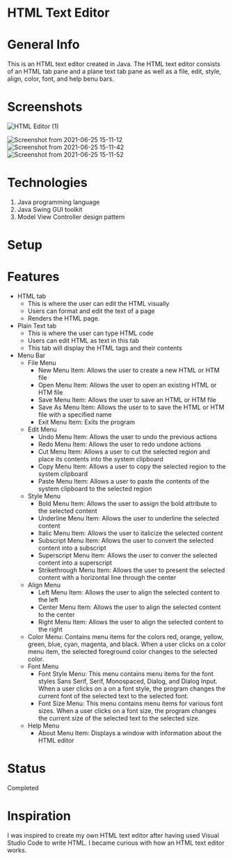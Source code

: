 # HTML Text Editor

# General Info 
This is an HTML text editor created in Java. The HTML text editor consists of an HTML tab pane and a plane text tab pane as well as a file, edit, style, align, color, font, and help benu bars. 

# Screenshots 

![HTML Editor (1)](https://user-images.githubusercontent.com/78180667/125865800-ecf32f32-3c2d-4874-bca4-74638b0c626f.jpg)

![Screenshot from 2021-06-25 15-11-12](https://user-images.githubusercontent.com/49923044/123474324-caa5be00-d5c7-11eb-915e-3f6330a6398f.png)
![Screenshot from 2021-06-25 15-11-42](https://user-images.githubusercontent.com/49923044/123474335-cf6a7200-d5c7-11eb-842a-902d2b828181.png)
![Screenshot from 2021-06-25 15-11-52](https://user-images.githubusercontent.com/49923044/123474346-d2656280-d5c7-11eb-9ab5-77a06c454e08.png)

# Technologies
1) Java programming language
2) Java Swing GUI toolkit
3) Model View Controller design pattern

# Setup

# Features
* HTML tab
  * This is where the user can edit the HTML visually
  * Users can format and edit the text of a page
  * Renders the HTML page.
* Plain Text tab 
  * This is where the user can type HTML code
  * Users can edit HTML as text in this tab
  * This tab will display the HTML tags and their contents
* Menu Bar
  * File Menu
    * New Menu Item: Allows the user to create a new HTML or HTM file
    * Open Menu Item: Allows the user to open an existing HTML or HTM file
    * Save Menu Item: Allows the user to save an HTML or HTM file
    * Save As Menu Item: Allows the user to to save the HTML or HTM file with a specified name
    * Exit Menu Item: Exits the program
  * Edit Menu
    * Undo Menu Item: Allows the user to undo the previous actions
    * Redo Menu Item: Allows the user to redo undone actions
    * Cut Menu Item: Allows a user to cut the selected region and place its contents into the system clipboard
    * Copy Menu Item: Allows a user to copy the selected region to the system clipboard
    * Paste Menu Item: Allows a user to paste the contents of the system clipboard to the selected region
  * Style Menu
    * Bold Menu Item: Allows the user to assign the bold attribute to the selected content
    * Underline Menu Item: Allows the user to underline the selected content
    * Italic Menu Item: Allows the user to italicize the selected content
    * Subscript Menu Item: Allows the user to convert the selected content into a subscript
    * Superscript Menu Item: Allows the user to conver the selected content into a superscript
    * Strikethrough Menu Item: Allows the user to present the selected content with a horizontal line through the center
  * Align Menu
    * Left Menu Item: Allows the user to align the selected content to the left
    * Center Menu Item: Allows the user to align the selected content to the center
    * Right Menu Item: Allows the user to align the selected content to the right
  * Color Menu: Contains menu items for the colors red, orange, yellow, green, blue, cyan, magenta, and black. When a user clicks on a color menu item, the selected foreground color changes to the selected color.
  * Font Menu
    * Font Style Menu: This menu contains menu items for the font styles Sans Serif, Serif, Monospaced, Dialog, and Dialog Input. When a user clicks on a on a font style, the program changes the current font of the selected text to the selected font.
    * Font Size Menu: This menu contains menu items for various font sizes. When a user clicks on a font size, the program changes the current size of the selected text to the selected size.
  * Help Menu
    * About Menu Item: Displays a window with information about the HTML editor

# Status
Completed

# Inspiration
I was inspired to create my own HTML text editor after having used Visual Studio Code to write HTML. I became curious with how an HTML text editor works. 

